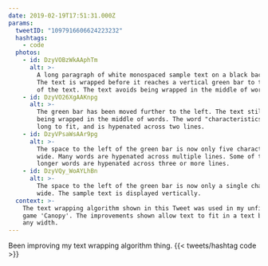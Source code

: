 ```yaml
---
date: 2019-02-19T17:51:31.000Z
params:
  tweetID: "1097916606624223232"
  hashtags:
    - code
  photos:
    - id: DzyVOBzWkAAphTm
      alt: >-
        A long paragraph of white monospaced sample text on a black background.
        The text is wrapped before it reaches a vertical green bar to the right
        of the text. The text avoids being wrapped in the middle of words.
    - id: DzyVO26XgAAKnpg
      alt: >-
        The green bar has been moved further to the left. The text still avoids
        being wrapped in the middle of words. The word "characteristics" is too
        long to fit, and is hypenated across two lines.
    - id: DzyVPsaWsAAr9pg
      alt: >-
        The space to the left of the green bar is now only five characters
        wide. Many words are hypenated across multiple lines. Some of the
        longer words are hypenated across three or more lines.
    - id: DzyVQy_WoAYLhBn
      alt: >-
        The space to the left of the green bar is now only a single character
        wide. The sample text is displayed vertically.
  context: >-
    The text wrapping algorithm shown in this Tweet was used in my unfinished
    game 'Canopy'. The improvements shown allow text to fit in a text box of
    any width.
---
```


Been improving my text wrapping algorithm thing. {{< tweets/hashtag code >}}
